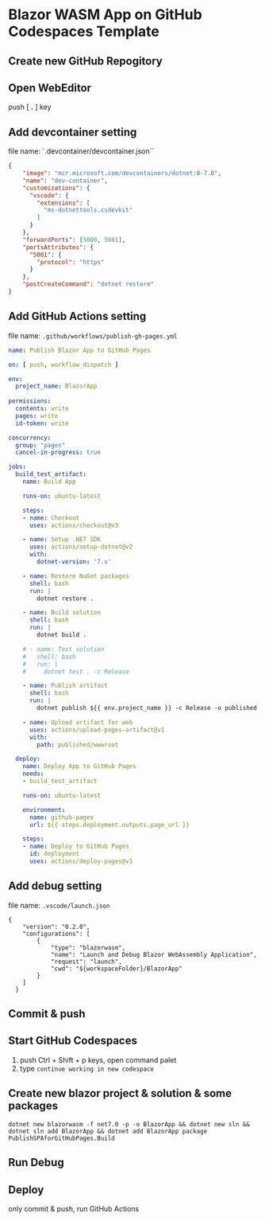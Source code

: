 # Blazor WASM App on GitHub Codespaces Template

## Create new GitHub Repogitory
## Open WebEditor
push [ **.** ] key
## Add devcontainer setting
file name: `.devcontainer/devcontainer.json``
```json
{
    "image": "mcr.microsoft.com/devcontainers/dotnet:0-7.0",
    "name": "dev-container",
    "customizations": {
      "vscode": {
        "extensions": [
          "ms-dotnettools.csdevkit"
        ]
      }
    },
    "forwardPorts": [5000, 5001],
    "portsAttributes": {
      "5001": {
        "protocol": "https"
      }
    },
    "postCreateCommand": "dotnet restore"
}
```
## Add GitHub Actions setting
file name: `.github/workflows/publish-gh-pages.yml`
```yml
name: Publish Blazor App to GitHub Pages

on: [ push, workflow_dispatch ]

env:
  project_name: BlazorApp
  
permissions:
  contents: write
  pages: write
  id-token: write

concurrency:
  group: "pages"
  cancel-in-progress: true

jobs:
  build_test_artifact:
    name: Build App

    runs-on: ubuntu-latest

    steps:
    - name: Checkout
      uses: actions/checkout@v3

    - name: Setup .NET SDK
      uses: actions/setup-dotnet@v2
      with:
        dotnet-version: '7.x'

    - name: Restore NuGet packages
      shell: bash
      run: |
        dotnet restore .

    - name: Build solution
      shell: bash
      run: |
        dotnet build .

    # - name: Test solution
    #   shell: bash
    #   run: |
    #     dotnet test . -c Release

    - name: Publish artifact
      shell: bash
      run: |
        dotnet publish ${{ env.project_name }} -c Release -o published -p:GHPages=true

    - name: Upload artifact for web
      uses: actions/upload-pages-artifact@v1
      with:
        path: published/wwwroot

  deploy:
    name: Deploy App to GitHub Pages
    needs:
    - build_test_artifact

    runs-on: ubuntu-latest

    environment:
      name: github-pages
      url: ${{ steps.deployment.outputs.page_url }}

    steps:
    - name: Deploy to GitHub Pages
      id: deployment
      uses: actions/deploy-pages@v1
```
## Add debug setting
file name: `.vscode/launch.json`
```
{
    "version": "0.2.0",
    "configurations": [
        {
            "type": "blazorwasm",
            "name": "Launch and Debug Blazor WebAssembly Application",
            "request": "launch",
            "cwd": "${workspaceFolder}/BlazorApp"
        }
    ]
  }
```
## Commit & push
## Start GitHub Codespaces
1. push Ctrl + Shift + p keys, open command palet
1. type `continue working in new codespace`

## Create new blazor project & solution & some packages
`dotnet new blazorwasm -f net7.0 -p -o BlazorApp && dotnet new sln && dotnet sln add BlazorApp && dotnet add BlazorApp package PublishSPAforGitHubPages.Build`

## Run Debug

## Deploy
only commit & push, run GitHub Actions
